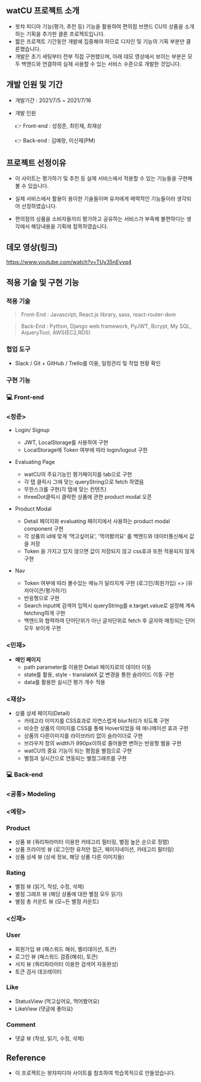 ## watCU 프로젝트 소개

- 왓챠 피디아 기능(평가, 추천 등) 기능을 활용하여 편의점 브랜드 CU의 상품을 소개하는 기획을 추가한 클론 프로젝트입니다.
- 짧은 프로젝트 기간동안 개발에 집중해야 하므로 디자인 및 기능의 기획 부분만 클론했습니다.
- 개발은 초기 세팅부터 전부 직접 구현했으며, 아래 데모 영상에서 보이는 부분은 모두 백앤드와 연결하여 실제 사용할 수 있는 서비스 수준으로 개발한 것입니다.

## 개발 인원 및 기간

- 개발기간 : 2021/7/5 ~ 2021/7/16
- 개발 인원

  👉 Front-end : 성정준, 최민재, 최재상

  👉 Back-end : 김예랑, 이신재(PM)

## 프로젝트 선정이유

- 이 사이트는 평가하기 및 추천 등 실제 서비스에서 적용할 수 있는 기능들을 구현해 볼 수 있습니다.

- 실제 서비스에서 활용이 용이한 기술들이며 유저에게 매력적인 기능들이라 생각되어 선정하였습니다.
- 편의점의 상품을 소비자들끼리 평가하고 공유하는 서비스가 부족해 불편하다는 생각에서 해당내용을 기획에 접목하였습니다.

## 데모 영상(링크)

https://www.youtube.com/watch?v=TUy35nEyvq4

## 적용 기술 및 구현 기능

### 적용 기술

> Front-End : Javascript, React.js library, sass, react-router-dom

> Back-End : Python, Django web framework, PyJWT, Bcrypt, My SQL, AqueryTool, AWS(EC2,RDS)

### 협업 **도구**

- Slack / Git + GitHub / Trello를 이용, 일정관리 및 작업 현황 확인

### **구현 기능**

### 💻 Front-end

### <정준>

- Login/ Signup

  - JWT, LocalStorage를 사용하여 구현
  - LocalStorage에 Token 여부에 따라 login/logout 구현

- Evaluating Page
  - watCU의 주요기능인 평가페이지를 tab으로 구현
  - 각 탭 클릭시 그에 맞는 queryString으로 fetch 하였음
  - 무한스크롤 구현(각 탭에 맞는 컨텐츠)
  - threeDot클릭시 클락한 상품에 관한 product modal 오픈
- Product Modal
  - Detail 페이지와 evaluating 페이지에서 사용하는 product modal component 구현
  - 각 상품의 id에 맞게 '먹고싶어요', '먹어봤어요' 를 백엔드와 데이터통신해서 값을 저장
  - Token 을 가지고 있지 않으면 값이 저장되지 않고 css효과 또한 적용되지 않게 구현
- Nav
  - Token 여부에 따라 볼수있는 메뉴가 달라지게 구현 (로그인/회원가입) => (유저아이콘/평가하기)
  - 반응형으로 구현
  - Search input에 검색어 입력시 queryString를 e.target.value로 설정해 계속 fetching하게 구현
  - 백엔드와 협력하여 단어단위가 아닌 글자단위로 fetch 후 글자와 매칭되는 단어 모두 보이게 구현

### <민재>

- **메인 페이지**
  - path parameter를 이용한 Detail 페이지로의 데이터 이동
  - state를 활용, style - translateX 값 변경을 통한 슬라이드 이동 구현
  - data를 활용한 실시간 평가 개수 적용

### <재상>

- 상품 상세 페이지(Detail)
  - 카테고리 이미지를 CSS효과로 자연스럽게 blur처리가 되도록 구현
  - 비슷한 상품의 이미지를 CSS를 통해 Hover되었을 때 애니메이션 효과 구현
  - 상품의 다른이미지를 라이브러리 없이 슬라이더로 구현
  - 브라우저 창의 width가 990px이하로 줄어들면 변하는 반응형 웹을 구현
  - watCU의 중요 기능이 되는 평점을 별점으로 구현
  - 별점과 실시간으로 연동되는 별점그래프를 구현

### 💻 Back-end

### <공통> Modeling

### <예랑>

### Product

- 상품 뷰 (쿼리파라미터 이용한 카테고리 필터링, 별점 높은 순으로 정렬)
- 상품 프라이빗 뷰 (로그인한 유저만 접근, 페이지네이션, 카테고리 필터링)
- 상품 상세 뷰 (상세 정보, 해당 상품 다른 이미지들)

### Rating

- 별점 뷰 (읽기, 작성, 수정, 삭제)
- 별점 그래프 뷰 (해당 상품에 대한 별점 모두 읽기)
- 별점 총 카운트 뷰 (모~든 별점 카운트)

### <신재>

### User

- 회원가입 뷰 (패스워드 해쉬, 벨리데이션, 토큰)
- 로그인 뷰 (패스워드 검증(해쉬), 토큰)
- 서치 뷰 (쿼리파라미터 이용한 검색어 자동완성)
- 토큰 검사 데코레이터

### Like

- StatusView (먹고싶어요, 먹어봤어요)
- LikeView (댓글에 좋아요)

### Comment

- 댓글 뷰 (작성, 읽기, 수정, 삭제)

## Reference

- 이 프로젝트는 왓챠피디아 사이트를 참조하여 학습목적으로 만들었습니다.
